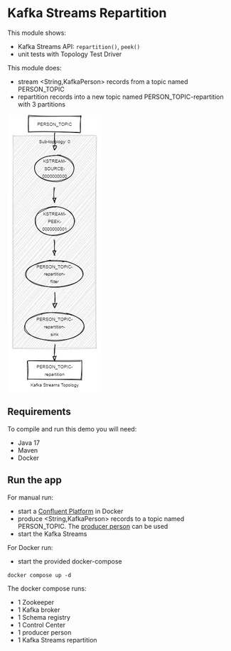 # Kafka Streams Repartition

This module shows:
- Kafka Streams API: `repartition()`, `peek()`
- unit tests with Topology Test Driver

This module does:
- stream <String,KafkaPerson> records from a topic named PERSON_TOPIC
- repartition records into a new topic named PERSON_TOPIC-repartition with 3 partitions

![topology.png](topology.png)

## Requirements

To compile and run this demo you will need:
- Java 17
- Maven
- Docker

## Run the app

For manual run:
- start a [Confluent Platform](https://docs.confluent.io/platform/current/quickstart/ce-docker-quickstart.html#step-1-download-and-start-cp) in Docker
- produce <String,KafkaPerson> records to a topic named PERSON_TOPIC. The [producer person](../specific-producers/kafka-streams-producer-person) can be used
- start the Kafka Streams

For Docker run:
- start the provided docker-compose 

```
docker compose up -d
```

The docker compose runs:
- 1 Zookeeper
- 1 Kafka broker
- 1 Schema registry
- 1 Control Center
- 1 producer person
- 1 Kafka Streams repartition
